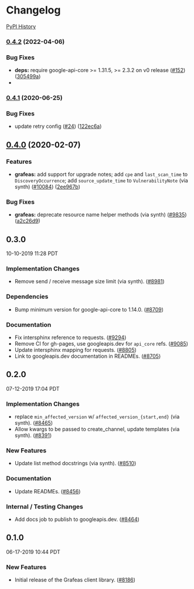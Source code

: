 # Changelog

[PyPI History][1]

[1]: https://pypi.org/project/grafeas/#history

### [0.4.2](https://github.com/googleapis/python-grafeas/compare/v0.4.1...v0.4.2) (2022-04-06)


### Bug Fixes

* **deps:** require google-api-core >= 1.31.5, >= 2.3.2 on v0 release ([#152](https://github.com/googleapis/python-grafeas/issues/152)) ([305499a](https://github.com/googleapis/python-grafeas/commit/305499a5715a9fbacf30f0b56860b537e0bf669f))
* 

### [0.4.1](https://www.github.com/googleapis/python-grafeas/compare/v0.4.0...v0.4.1) (2020-06-25)


### Bug Fixes

* update retry config ([#24](https://www.github.com/googleapis/python-grafeas/issues/24)) ([122ec6a](https://www.github.com/googleapis/python-grafeas/commit/122ec6a2fdf93ad745b6c275defa0bb809f1d005))

## [0.4.0](https://www.github.com/googleapis/python-grafeas/compare/v0.3.0...v0.4.0) (2020-02-07)


### Features

* **grafeas:** add support for upgrade notes; add `cpe` and `last_scan_time` to `DiscoveryOccurrence`; add `source_update_time` to `VulnerabilityNote` (via synth) ([#10084](https://www.github.com/googleapis/python-grafeas/issues/10084)) ([2ee967b](https://www.github.com/googleapis/python-grafeas/commit/2ee967b916e663bacbda8c391528cdca3a1117fd))


### Bug Fixes

* **grafeas:** deprecate resource name helper methods (via synth) ([#9835](https://www.github.com/googleapis/python-grafeas/issues/9835)) ([a2c26d9](https://www.github.com/googleapis/python-grafeas/commit/a2c26d9b60194d305f8cb2b8ec4a4a33d7bf3686))

## 0.3.0

10-10-2019 11:28 PDT


### Implementation Changes
- Remove send / receive message size limit (via synth). ([#8981](https://github.com/googleapis/google-cloud-python/pull/8981))

### Dependencies
- Bump minimum version for google-api-core to 1.14.0. ([#8709](https://github.com/googleapis/google-cloud-python/pull/8709))

### Documentation
- Fix intersphinx reference to requests. ([#9294](https://github.com/googleapis/google-cloud-python/pull/9294))
- Remove CI for gh-pages, use googleapis.dev for `api_core` refs. ([#9085](https://github.com/googleapis/google-cloud-python/pull/9085))
- Update intersphinx mapping for requests. ([#8805](https://github.com/googleapis/google-cloud-python/pull/8805))
- Link to googleapis.dev documentation in READMEs. ([#8705](https://github.com/googleapis/google-cloud-python/pull/8705))

## 0.2.0

07-12-2019 17:04 PDT


### Implementation Changes
- replace `min_affected_version` w/ `affected_version_{start,end}` (via synth).  ([#8465](https://github.com/googleapis/google-cloud-python/pull/8465))
- Allow kwargs to be passed to create_channel, update templates (via synth). ([#8391](https://github.com/googleapis/google-cloud-python/pull/8391))

### New Features
- Update list method docstrings (via synth). ([#8510](https://github.com/googleapis/google-cloud-python/pull/8510))

### Documentation
- Update READMEs. ([#8456](https://github.com/googleapis/google-cloud-python/pull/8456))

### Internal / Testing Changes
- Add docs job to publish to googleapis.dev. ([#8464](https://github.com/googleapis/google-cloud-python/pull/8464))

## 0.1.0

06-17-2019 10:44 PDT

### New Features
- Initial release of the Grafeas client library. ([#8186](https://github.com/googleapis/google-cloud-python/pull/8186))

